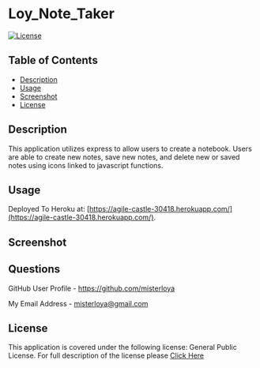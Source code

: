 # Loy_Note_Taker

[![License](https://img.shields.io/badge/license-GPL%20v%203.0-green)](https://choosealicense.com/licenses/gpl-3.0/)

## Table of Contents 

* [Description](#description)
* [Usage](#usage)
* [Screenshot](#screenshot)
* [License](#license)

## Description 

This application utilizes express to allow users to create a notebook. Users are able to create new notes, save new notes, and delete new or saved notes using icons linked to javascript functions.  


## Usage 

Deployed To Heroku at: [https://agile-castle-30418.herokuapp.com/](https://agile-castle-30418.herokuapp.com/).


## Screenshot




## Questions


GitHub User Profile - https://github.com/misterloya

My Email Address - misterloya@gmail.com


## License

This application is covered under the following license: General Public License.  For full description of the license please [Click Here](https://choosealicense.com/licenses/gpl-3.0/)